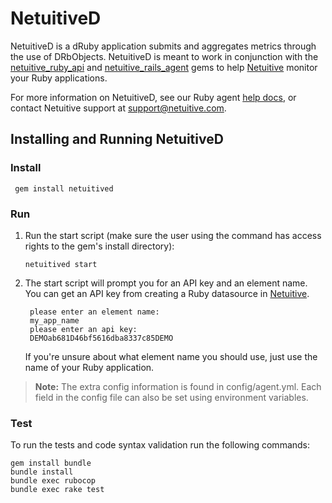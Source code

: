 NetuitiveD
===========

NetuitiveD is a dRuby application submits and aggregates metrics through the use of DRbObjects. NetuitiveD is meant to work in conjunction with the [netuitive_ruby_api](https://rubygems.org/gems/netuitive_ruby_api) and [netuitive_rails_agent](https://rubygems.org/gems/netuitive_rails_agent) gems to help [Netuitive](https://www.netuitive.com) monitor your Ruby applications.

For more information on NetuitiveD, see our Ruby agent [help docs](https://docs.virtana.com/en/ruby-agent.html), or contact Netuitive support at [support@netuitive.com](mailto:support@netuitive.com).

Installing and Running NetuitiveD
---------------------------------

### Install

     gem install netuitived

### Run

1. Run the start script (make sure the user using the command has access rights to the
gem's install directory):

	   netuitived start

1. The start script will prompt you for an API key and an element name. You can get an API key from creating a Ruby datasource in [Netuitive](https://app.netuitive.com/auth/login).

        please enter an element name:
        my_app_name
        please enter an api key:
        DEMOab681D46bf5616dba8337c85DEMO

    If you're unsure about what element name you should use, just use the name of your Ruby application.

>**Note:** The extra config information is found in config/agent.yml. Each field in the config file can also be set using environment variables.

### Test

To run the tests and code syntax validation run the following commands:

```
gem install bundle
bundle install
bundle exec rubocop
bundle exec rake test
```
